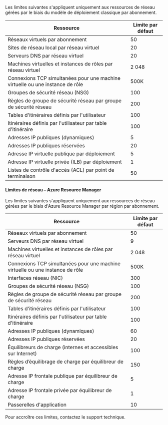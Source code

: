 Les limites suivantes s'appliquent uniquement aux ressources de réseau gérées par le biais du modèle de déploiement classique par abonnement.

Ressource| Limite par défaut
--- | ---
Réseaux virtuels par abonnement | 50
Sites de réseau local par réseau virtuel | 20
Serveurs DNS par réseau virtuel | 20
Machines virtuelles et instances de rôles par réseau virtuel | 2 048
Connexions TCP simultanées pour une machine virtuelle ou une instance de rôle | 500K
Groupes de sécurité réseau (NSG) | 100
Règles de groupe de sécurité réseau par groupe de sécurité réseau | 200
Tables d'itinéraires définis par l'utilisateur | 100
Itinéraires définis par l'utilisateur par table d'itinéraire | 100
Adresses IP publiques (dynamiques) | 5
Adresses IP publiques réservées | 20
Adresse IP virtuelle publique par déploiement | 5
Adresse IP virtuelle privée (ILB) par déploiement | 1
Listes de contrôle d'accès (ACL) par point de terminaison | 50


#### Limites de réseau – Azure Resource Manager

Les limites suivantes s'appliquent uniquement aux ressources de réseau gérées par le biais d'Azure Resource Manager par région par abonnement.

Ressource| Limite par défaut
--- | ---
Réseaux virtuels par abonnement | 50
Serveurs DNS par réseau virtuel | 9
Machines virtuelles et instances de rôles par réseau virtuel | 2 048
Connexions TCP simultanées pour une machine virtuelle ou une instance de rôle | 500K
Interfaces réseau (NIC) | 300
Groupes de sécurité réseau (NSG) | 100
Règles de groupe de sécurité réseau par groupe de sécurité réseau | 200
Tables d'itinéraires définis par l'utilisateur | 100
Itinéraires définis par l'utilisateur par table d'itinéraire | 100
Adresses IP publiques (dynamiques) | 60
Adresses IP publiques réservées | 20
Équilibreurs de charge (internes et accessibles sur Internet) | 100
Règles d’équilibrage de charge par équilibreur de charge | 150
Adresse IP frontale publique par équilibreur de charge | 5
Adresse IP frontale privée par équilibreur de charge | 1
Passerelles d'application | 10

Pour accroître ces limites, contactez le support technique.

<!---HONumber=September15_HO1-->